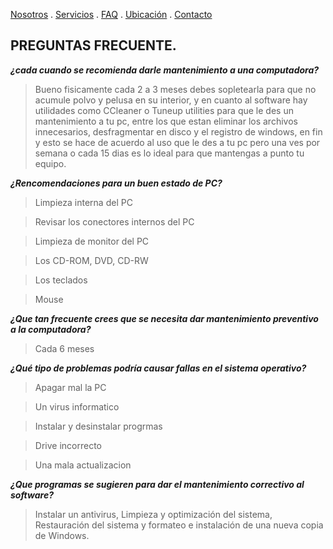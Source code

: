[Nosotros](./nosotros.md) . [Servicios](./servicios.md) . [FAQ](FAQ.md) . [Ubicación](ubicacion.md) . [Contacto](./contacto.md)

## PREGUNTAS FRECUENTE.  

**_¿cada cuando se recomienda darle mantenimiento a una computadora?_**

> Bueno fisicamente cada 2 a 3 meses debes sopletearla para que no acumule polvo y pelusa en su interior, y en cuanto al software hay utilidades como CCleaner o Tuneup utilities para que le des un mantenimiento a tu pc, entre los que estan eliminar los archivos innecesarios, desfragmentar en disco y el registro de windows, en fin y esto se hace de acuerdo al uso que le des a tu pc pero una ves por semana o cada 15 dias es lo ideal para que mantengas a punto tu equipo.

**_¿Rencomendaciones  para un buen estado de PC?_**

> Limpieza interna del PC 

> Revisar los conectores internos del PC

> Limpieza de monitor del PC

> Los CD-ROM, DVD, CD-RW

> Los teclados

> Mouse

**_¿Que tan frecuente crees que se necesita dar mantenimiento preventivo a la computadora?_**

> Cada 6 meses

**_¿Qué tipo de problemas podría causar fallas en el sistema operativo?_**

> Apagar mal la PC

> Un virus informatico 

> Instalar y desinstalar progrmas

> Drive incorrecto

> Una mala actualizacion

**_¿Que programas se sugieren para dar el mantenimiento correctivo al software?_**

> Instalar un antivirus, Limpieza y optimización del sistema, Restauración del sistema y formateo e instalación de una nueva copia de Windows.



